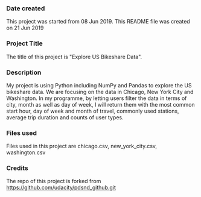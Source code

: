 ### Date created
This project was started from 08 Jun 2019.
This README file was created on 21 Jun 2019

### Project Title
The title of this project is "Explore US Bikeshare Data".

### Description
My project is using Python including NumPy and Pandas to explore the US bikeshare data. We are focusing on the data in Chicago, New York City and Washington. In my programme, by letting users filter the data in terms of city, month as well as day of week, I will return them with the most common start hour, day of week and month of travel, commonly used stations, average trip duration and counts of user types.

### Files used
Files used in this project are chicago.csv, new_york_city.csv, washington.csv

### Credits
The repo of this project is forked from https://github.com/udacity/pdsnd_github.git
